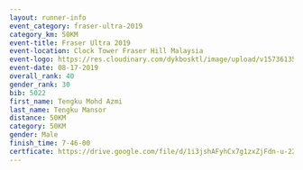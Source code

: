 ```yaml
---
layout: runner-info 
event_category: fraser-ultra-2019 
category_km: 50KM 
event-title: Fraser Ultra 2019 
event-location: Clock Tower Fraser Hill Malaysia 
event-logo: https://res.cloudinary.com/dykbosktl/image/upload/v1573613535/Logo/logo_mfst7w.jpg
event-date: 08-17-2019 
overall_rank: 40
gender_rank: 30
bib: 5022
first_name: Tengku Mohd Azmi
last_name: Tengku Mansor
distance: 50KM
category: 50KM
gender: Male
finish_time: 7-46-00
certficate: https://drive.google.com/file/d/1i3jshAFyhCx7g1zxZjFdn-u-225pgTC8/view?usp=sharing
---
```

